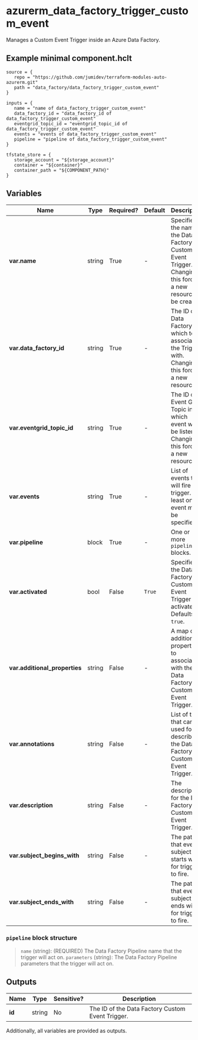 # azurerm_data_factory_trigger_custom_event

Manages a Custom Event Trigger inside an Azure Data Factory.

## Example minimal component.hclt

```hcl
source = {
   repo = "https://github.com/jumidev/terraform-modules-auto-azurerm.git" 
   path = "data_factory/data_factory_trigger_custom_event" 
}

inputs = {
   name = "name of data_factory_trigger_custom_event" 
   data_factory_id = "data_factory_id of data_factory_trigger_custom_event" 
   eventgrid_topic_id = "eventgrid_topic_id of data_factory_trigger_custom_event" 
   events = "events of data_factory_trigger_custom_event" 
   pipeline = "pipeline of data_factory_trigger_custom_event" 
}

tfstate_store = {
   storage_account = "${storage_account}" 
   container = "${container}" 
   container_path = "${COMPONENT_PATH}" 
}

```

## Variables

| Name | Type | Required? |  Default  |  Description |
| ---- | ---- | --------- |  ----------- | ----------- |
| **var.name** | string | True | -  |  Specifies the name of the Data Factory Custom Event Trigger. Changing this forces a new resource to be created. | 
| **var.data_factory_id** | string | True | -  |  The ID of Data Factory in which to associate the Trigger with. Changing this forces a new resource. | 
| **var.eventgrid_topic_id** | string | True | -  |  The ID of Event Grid Topic in which event will be listened. Changing this forces a new resource. | 
| **var.events** | string | True | -  |  List of events that will fire this trigger. At least one event must be specified. | 
| **var.pipeline** | block | True | -  |  One or more `pipeline` blocks. | 
| **var.activated** | bool | False | `True`  |  Specifies if the Data Factory Custom Event Trigger is activated. Defaults to `true`. | 
| **var.additional_properties** | string | False | -  |  A map of additional properties to associate with the Data Factory Custom Event Trigger. | 
| **var.annotations** | string | False | -  |  List of tags that can be used for describing the Data Factory Custom Event Trigger. | 
| **var.description** | string | False | -  |  The description for the Data Factory Custom Event Trigger. | 
| **var.subject_begins_with** | string | False | -  |  The pattern that event subject starts with for trigger to fire. | 
| **var.subject_ends_with** | string | False | -  |  The pattern that event subject ends with for trigger to fire. | 

### `pipeline` block structure

> `name` (string): (REQUIRED) The Data Factory Pipeline name that the trigger will act on.
> `parameters` (string): The Data Factory Pipeline parameters that the trigger will act on.



## Outputs

| Name | Type | Sensitive? | Description |
| ---- | ---- | --------- | --------- |
| **id** | string | No  | The ID of the Data Factory Custom Event Trigger. | 

Additionally, all variables are provided as outputs.
